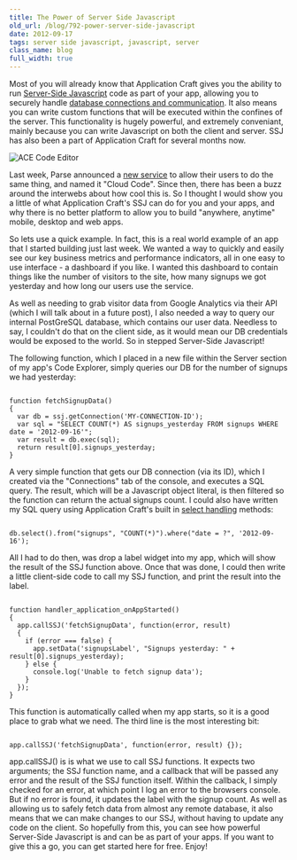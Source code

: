 ```yaml
---
title: The Power of Server Side Javascript
old_url: /blog/792-power-server-side-javascript
date: 2012-09-17
tags: server side javascript, javascript, server
class_name: blog
full_width: true
---
```


Most of you will already know that Application Craft gives you the ability to run <a href="/revisions/current/docs/user-guide/index.html?server_side_scripting.htm">Server-Side Javascript</a> code as part of your app, allowing you to securely handle <a href="/revisions/current/docs/user-guide/index.html?database_handling_with_ssj.htm">database connections and communication</a>. It also means you can write custom functions that will be executed within the confines of the server. This functionality is hugely powerful, and extremely conveniant, mainly because you can write Javascript on both the client and server. SSJ has also been a part of Application Craft for several months now.

![ACE Code Editor](/img/blog/ace-editor.png "ACE Code editor in the AC IDE") 

Last week, Parse announced a <a href="http://blog.parse.com/2012/09/11/welcoming-cloud-code-to-the-parse-family/" target="_blank">new service</a> to allow their users to do the same thing, and named it "Cloud Code". Since then, there has been a buzz around the interwebs about how cool this is. So I thought I would show you a little of what Application Craft's SSJ can do for you and your apps, and why there is no better platform to allow you to build "anywhere, anytime" mobile, desktop and web apps.

So lets use a quick example. In fact, this is a real world example of an app that I started building just last week. We wanted a way to quickly and easily see our key business metrics and performance indicators, all in one easy to use interface - a dashboard if you like. I wanted this dashboard to contain things like the number of visitors to the site, how many signups we got yesterday and how long our users use the service.

As well as needing to grab visitor data from Google Analytics via their API (which I will talk about in a future post), I also needed a way to query our internal PostGreSQL database, which contains our user data. Needless to say, I couldn't do that on the client side, as it would mean our DB credentials would be exposed to the world. So in stepped Server-Side Javascript!

The following function, which I placed in a new file within the Server section of my app's Code Explorer, simply queries our DB for the number of signups we had yesterday:

<pre><code>
function fetchSignupData()
{
  var db = ssj.getConnection('MY-CONNECTION-ID');
  var sql = "SELECT COUNT(*) AS signups_yesterday FROM signups WHERE date = '2012-09-16'";
  var result = db.exec(sql);
  return result[0].signups_yesterday;
}
</code></pre>

A very simple function that gets our DB connection (via its ID), which I created via the "Connections" tab of the console, and executes a SQL query. The result, which will be a Javascript object literal, is then filtered so the function can return the actual signups count.
I could also have written my SQL query using Application Craft's built in <a href="/revisions/current/docs/user-guide/index.html?select_handling.htm">select handling</a> methods:

<pre><code>
db.select().from("signups", "COUNT(*)").where("date = ?", '2012-09-16');
</code></pre>

All I had to do then, was drop a label widget into my app, which will show the result of the SSJ function above. Once that was done, I could then write a little client-side code to call my SSJ function, and print the result into the label.

<pre><code>
function handler_application_onAppStarted()
{
  app.callSSJ('fetchSignupData', function(error, result)
  {
    if (error === false) {
      app.setData('signupsLabel', "Signups yesterday: " + result[0].signups_yesterday);
    } else {
      console.log('Unable to fetch signup data');
    }
  });
}
</code></pre>

This function is automatically called when my app starts, so it is a good place to grab what we need. The third line is the most interesting bit:

<pre><code>
app.callSSJ('fetchSignupData', function(error, result) {});
</code></pre>

app.callSSJ() is is what we use to call SSJ functions. It expects two arguments; the SSJ function name, and a callback that will be passed any error and the result of the SSJ function itself. Within the callback, I simply checked for an error, at which point I log an error to the browsers console. But if no error is found, it updates the label with the signup count.
As well as allowing us to safely fetch data from almost any remote database, it also means that we can make changes to our SSJ, without having to update any code on the client.
So hopefully from this, you can see how powerful Server-Side Javascript is and can be as part of your apps. If you want to give this a go, you can get started here for free.
Enjoy!